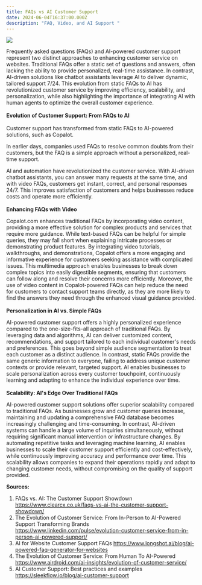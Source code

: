 ```yaml
---
title: FAQs vs AI Customer Support
date: 2024-06-04T16:37:00.000Z
description: "FAQ, Video, and AI Support "
---
```

![](/img/ai-support-d1.png)

Frequently asked questions (FAQs) and AI-powered customer support represent two distinct approaches to enhancing customer service on websites. Traditional FAQs offer a static set of questions and answers, often lacking the ability to provide personalized, real-time assistance. In contrast, AI-driven solutions like chatbot assistants leverage AI to deliver dynamic, tailored support 7/24. This evolution from static FAQs to AI has revolutionized customer service by improving efficiency, scalability, and personalization, while also highlighting the importance of integrating AI with human agents to optimize the overall customer experience.\
\
**Evolution of Customer Support: From FAQs to AI**\
\
Customer support has transformed from static FAQs to AI-powered solutions, such as Copalot.  

In earlier days, companies used FAQs to resolve common doubts from their customers, but the FAQ is a simple approach without a personalized, real-time support. 

AI and automation have revolutionized the customer service. With AI-driven chatbot assistants, you can answer many requests at the same time, and with video FAQs, customers get instant, correct, and personal responses 24/7. This improves satisfaction of customers and helps businesses reduce costs and operate more efficiently.\
\
**Enhancing FAQs with Video** 

Copalot.com enhances traditional FAQs by incorporating video content, providing a more effective solution for complex products and services that require more guidance. While text-based FAQs can be helpful for simple queries, they may fall short when explaining intricate processes or demonstrating product features. By integrating video tutorials, walkthroughs, and demonstrations, Copalot offers a more engaging and informative experience for customers seeking assistance with complicated issues. This multimedia approach enables businesses to break down complex topics into easily digestible segments, ensuring that customers can follow along and resolve their concerns more efficiently. Moreover, the use of video content in Copalot-powered FAQs can help reduce the need for customers to contact support teams directly, as they are more likely to find the answers they need through the enhanced visual guidance provided.\
\
**Personalization in AI vs. Simple FAQs**

AI-powered customer support offers a highly personalized experience compared to the one-size-fits-all approach of traditional FAQs. By leveraging data and algorithms, AI can deliver customized content, recommendations, and support tailored to each individual customer's needs and preferences. This goes beyond simple audience segmentation to treat each customer as a distinct audience. In contrast, static FAQs provide the same generic information to everyone, failing to address unique customer contexts or provide relevant, targeted support. AI enables businesses to scale personalization across every customer touchpoint, continuously learning and adapting to enhance the individual experience over time.\
\
**Scalability: AI's Edge Over Traditional FAQs**

AI-powered customer support solutions offer superior scalability compared to traditional FAQs. As businesses grow and customer queries increase, maintaining and updating a comprehensive FAQ database becomes increasingly challenging and time-consuming. In contrast, AI-driven systems can handle a large volume of inquiries simultaneously, without requiring significant manual intervention or infrastructure changes. By automating repetitive tasks and leveraging machine learning, AI enables businesses to scale their customer support efficiently and cost-effectively, while continuously improving accuracy and performance over time. This scalability allows companies to expand their operations rapidly and adapt to changing customer needs, without compromising on the quality of support provided.

**Sources:** 

1. FAQs vs. AI: The Customer Support Showdown https://www.clearcx.co.uk/faqs-vs-ai-the-customer-support-showdown/
2. The Evolution of Customer Service: From In-Person to AI-Powered Support Transforming Brands https://www.linkedin.com/pulse/evolution-customer-service-from-in-person-ai-powered-support/
3. AI for Website Customer Support FAQs https://www.longshot.ai/blog/ai-powered-faq-generator-for-websites
4. The Evolution of Customer Service: From Human To AI-Powered https://www.airdroid.com/ai-insights/evolution-of-customer-service/
5. AI Customer Support: Best practices and examples https://sleekflow.io/blog/ai-customer-support
